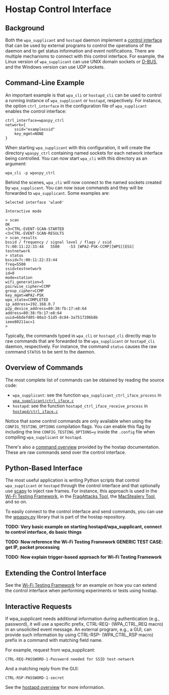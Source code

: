# Hostap Control Interface

## Background

Both the `wpa_supplicant` and `hostapd` daemon implement a
[control interface](https://w1.fi/wpa_supplicant/devel/ctrl_iface_page.html)
that can be used by external programs to control the operations of the
daemon and to get status information and event notifications.
There are multiple mechanisms to connect with this control interface. For
example, the Linux version of `wpa_supplicant` can use UNIX domain sockets
or [D-BUS](https://en.wikipedia.org/wiki/D-Bus), and the Windows version can use UDP sockets.

## Command-Line Example

An important example is that `wpa_cli` or `hostapd_cli` can be used to control
a running instance of `wpa_supplicant` or `hostapd`, respectively. For instance,
the option `ctrl_interface` in the configuration file of `wpa_supplicant`
enables the control interface:

```
ctrl_interface=wpaspy_ctrl
network={
	ssid="examplessid"
	key_mgmt=NONE
}
```

When starting `wpa_supplicant` with this configuration, it will create the directory
`wpaspy_ctrl` containing named sockets for each network interface being controlled.
You can now start `wpa_cli` with this directory as an argument:

```
wpa_cli -p wpaspy_ctrl
```

Behind the scenes, `wpa_cli` will now connect to the named sockets created by `wpa_supplicant`.
You can now issue commands and they will be forwarded to `wpa_supplicant`. Some examples are:

```
Selected interface 'wlan0'

Interactive mode

> scan
OK
<3>CTRL-EVENT-SCAN-STARTED 
<3>CTRL-EVENT-SCAN-RESULTS 
> scan_results
bssid / frequency / signal level / flags / ssid
7c:00:11:22:33:44	5500	-53	[WPA2-PSK-CCMP][WPS][ESS]	testnetwork
> status
bssid=7c:00:11:22:33:44
freq=5500
ssid=testnetwork
id=0
mode=station
wifi_generation=5
pairwise_cipher=CCMP
group_cipher=CCMP
key_mgmt=WPA2-PSK
wpa_state=COMPLETED
ip_address=192.168.0.7
p2p_device_address=80:38:fb:17:e8:64
address=80:38:fb:17:e8:64
uuid=6bdefd05-00a3-51d5-8c84-3a7517206b8b
ieee80211ac=1
> 
```

Typically, the commands typed in `wpa_cli` or `hostapd_cli` directly map to raw
commands that are forwarded to the `wpa_supplicant` or `hostapd_cli` daemon,
respectively. For instance, the command `status` causes the raw command `STATUS`
to be sent to the daemon.

## Overview of Commands

The most complete list of commands can be obtained by reading the source code:

- `wpa_supplicant`: see the function `wpa_supplicant_ctrl_iface_process` in [`wpa_supplicant/ctrl_iface.c`](https://w1.fi/cgit/hostap/tree/wpa_supplicant/ctrl_iface.c)
- `hostapd`: see the function `hostapd_ctrl_iface_receive_process` in [`hostapd/ctrl_iface.c`](https://w1.fi/cgit/hostap/tree/hostapd/ctrl_iface.c)

Notice that some control commands are only available when using the `CONFIG_TESTING_OPTIONS`
compilation flags. You can enable this flag by including the line `CONFIG_TESTING_OPTIONS=y`
inside the `.config` file when compiling `wpa_supplicant` or `hostapd`.

There's also a [command overview](https://w1.fi/wpa_supplicant/devel/ctrl_iface_page.html)
provided by the hostap documentation. These are raw commands send over the control interface.

## Python-Based Interface

The most useful application is writing Python scripts that control `wpa_supplicant` or
`hostapd` through the control interface and that optionally use [scapy](https://scapy.net/)
to inject raw frames. For instance, this approach is used in the
[Wi-Fi Testing Framework](https://github.com/domienschepers/wifi-framework), in the
[FragAttacks Tool](https://github.com/vanhoefm/fragattacks), the
[MacStealery Tool](https://github.com/vanhoefm/macstealer), and so on.

To easily connect to the control interface and send commands, you can use the
[wpaspy.py](https://w1.fi/cgit/hostap/tree/wpaspy/wpaspy.py) library that is part of the
hostap repository.

**TODO: Very basic example on starting hostapd/wpa_supplicant, connect to control interface, do basic things**

**TODO: Now reference the Wi-Fi Testing Framework GENERIC TEST CASE: get IP, packet processing**

**TODO: Now explain trigger-based approach for Wi-Fi Testing Framework**

## Extending the Control Interface

See the [Wi-Fi Testing Framework](https://github.com/domienschepers/wifi-framework/blob/master/docs/EXTENSIONS.md)
for an example on how you can extend the control interface when performing experiments
or tests using hostap.

## Interactive Requests

If wpa_supplicant needs additional information during authentication (e.g., password),
it will use a specific prefix, CTRL-REQ- (WPA_CTRL_REQ macro) in an unsolicited event
message. An external program, e.g., a GUI, can provide such information by using
CTRL-RSP- (WPA_CTRL_RSP macro) prefix in a command with matching field name.

For example, request from wpa_supplicant:
```
CTRL-REQ-PASSWORD-1-Password needed for SSID test-network
```
And a matching reply from the GUI:
```
CTRL-RSP-PASSWORD-1-secret
```
See the [hostapd overview](https://w1.fi/wpa_supplicant/devel/ctrl_iface_page.html)
for more information.

